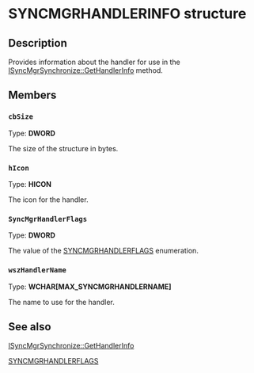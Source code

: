 # SYNCMGRHANDLERINFO structure

## Description

Provides information about the handler for use in the [ISyncMgrSynchronize::GetHandlerInfo](https://learn.microsoft.com/windows/desktop/api/mobsync/nf-mobsync-isyncmgrsynchronize-gethandlerinfo) method.

## Members

### `cbSize`

Type: **DWORD**

The size of the structure in bytes.

### `hIcon`

Type: **HICON**

The icon for the handler.

### `SyncMgrHandlerFlags`

Type: **DWORD**

The value of the [SYNCMGRHANDLERFLAGS](https://learn.microsoft.com/windows/desktop/api/mobsync/ne-mobsync-syncmgrhandlerflags) enumeration.

### `wszHandlerName`

Type: **WCHAR[MAX_SYNCMGRHANDLERNAME]**

The name to use for the handler.

## See also

[ISyncMgrSynchronize::GetHandlerInfo](https://learn.microsoft.com/windows/desktop/api/mobsync/nf-mobsync-isyncmgrsynchronize-gethandlerinfo)

[SYNCMGRHANDLERFLAGS](https://learn.microsoft.com/windows/desktop/api/mobsync/ne-mobsync-syncmgrhandlerflags)